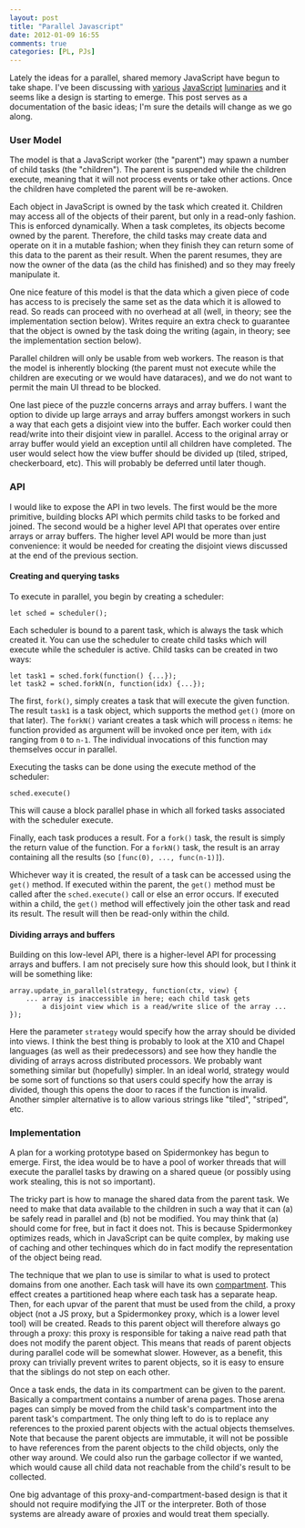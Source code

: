 ```yaml
---
layout: post
title: "Parallel Javascript"
date: 2012-01-09 16:55
comments: true
categories: [PL, PJs]
---
```


Lately the ideas for a parallel, shared memory JavaScript have begun
to take shape.  I've been discussing with [various][dherman]
[Java][luke][Script][alon] [luminaries][fzzzy] and it seems like a
design is starting to emerge.  This post serves as a documentation of
the basic ideas; I'm sure the details will change as we go along.

### User Model

The model is that a JavaScript worker (the "parent") may spawn a
number of child tasks (the "children").  The parent is suspended while
the children execute, meaning that it will not process events or take
other actions.  Once the children have completed the parent will be
re-awoken.

Each object in JavaScript is owned by the task which created it.
Children may access all of the objects of their parent, but only in a
read-only fashion.  This is enforced dynamically.  When a task
completes, its objects become owned by the parent.  Therefore, the
child tasks may create data and operate on it in a mutable fashion;
when they finish they can return some of this data to the parent as
their result.  When the parent resumes, they are now the owner of the
data (as the child has finished) and so they may freely manipulate it.

One nice feature of this model is that the data which a given piece of
code has access to is precisely the same set as the data which it is
allowed to read.  So reads can proceed with no overhead at all (well,
in theory; see the implementation section below).  Writes require an
extra check to guarantee that the object is owned by the task doing
the writing (again, in theory; see the implementation section below).

Parallel children will only be usable from web workers.  The reason is
that the model is inherently blocking (the parent must not execute
while the children are executing or we would have dataraces), and we
do not want to permit the main UI thread to be blocked.

One last piece of the puzzle concerns arrays and array buffers.  I
want the option to divide up large arrays and array buffers amongst
workers in such a way that each gets a disjoint view into the buffer.
Each worker could then read/write into their disjoint view in
parallel.  Access to the original array or array buffer would yield an
exception until all children have completed.  The user would select
how the view buffer should be divided up (tiled, striped,
checkerboard, etc).  This will probably be deferred until later though.

### API

I would like to expose the API in two levels.  The first would be the
more primitive, building blocks API which permits child tasks to be
forked and joined.  The second would be a higher level API that
operates over entire arrays or array buffers.  The higher level API
would be more than just convenience: it would be needed for creating
the disjoint views discussed at the end of the previous section.

#### Creating and querying tasks

To execute in parallel, you begin by creating a scheduler:

    let sched = scheduler();

Each scheduler is bound to a parent task, which is always
the task which created it.  You can use the scheduler to create
child tasks which will execute while the scheduler is active.
Child tasks can be created in two ways:

    let task1 = sched.fork(function() {...});
    let task2 = sched.forkN(n, function(idx) {...});

The first, `fork()`, simply creates a task that will execute the given
function.  The result `task1` is a task object, which supports the
method `get()` (more on that later).  The `forkN()` variant creates a
task which will process `n` items: he function provided as argument
will be invoked once per item, with `idx` ranging from `0` to `n-1`.
The individual invocations of this function may themselves occur in
parallel.  

Executing the tasks can be done using the execute method of the scheduler:

    sched.execute()

This will cause a block parallel phase in which all forked tasks associated
with the scheduler execute.

Finally, each task produces a result.  For a `fork()` task, the result
is simply the return value of the function.  For a `forkN()` task, the
result is an array containing all the results (so
`[func(0), ..., func(n-1)]`).  

Whichever way it is created, the result of a task can be accessed using
the `get()` method.  If executed within the parent, the `get()` method
must be called after the `sched.execute()` call or else an error occurs.
If executed within a child, the `get()` method will effectively join the
other task and read its result.  The result will then be read-only within
the child.

#### Dividing arrays and buffers

Building on this low-level API, there is a higher-level API for processing
arrays and buffers.  I am not precisely sure how this should look, but I
think it will be something like:

    array.update_in_parallel(strategy, function(ctx, view) {
        ... array is inaccessible in here; each child task gets
            a disjoint view which is a read/write slice of the array ...
    });
    
Here the parameter `strategy` would specify how the array should be
divided into views.  I think the best thing is probably to look at the
X10 and Chapel languages (as well as their predecessors) and see how
they handle the dividing of arrays across distributed processors.  We
probably want something similar but (hopefully) simpler.  In an ideal
world, strategy would be some sort of functions so that users could
specify how the array is divided, though this opens the door to races
if the function is invalid.  Another simpler alternative is to allow
various strings like "tiled", "striped", etc.

### Implementation

A plan for a working prototype based on Spidermonkey has begun to
emerge.  First, the idea would be to have a pool of worker threads
that will execute the parallel tasks by drawing on a shared queue (or
possibly using work stealing, this is not so important).

The tricky part is how to manage the shared data from the parent task.
We need to make that data available to the children in such a way that
it can (a) be safely read in parallel and (b) not be modified.  You
may think that (a) should come for free, but in fact it does not.
This is because Spidermonkey optimizes reads, which in JavaScript can
be quite complex, by making use of caching and other techinques which
do in fact modify the representation of the object being read.  

The technique that we plan to use is similar to what is used to
protect domains from one another.  Each task will have its own
[compartment][compartments].  This effect creates a partitioned heap
where each task has a separate heap.  Then, for each upvar of the
parent that must be used from the child, a proxy object (not a JS
proxy, but a Spidermonkey proxy, which is a lower level tool) will be
created.  Reads to this parent object will therefore always go through
a proxy: this proxy is responsible for taking a naive read path that
does not modify the parent object.  This means that reads of parent
objects during parallel code will be somewhat slower.  However, as a
benefit, this proxy can trivially prevent writes to parent objects, so
it is easy to ensure that the siblings do not step on each other.

Once a task ends, the data in its compartment can be given to the
parent.  Basically a compartment contains a number of arena pages.
Those arena pages can simply be moved from the child task's
compartment into the parent task's compartment.  The only thing left
to do is to replace any references to the proxied parent objects with
the actual objects themselves.  Note that because the parent objects
are immutable, it will not be possible to have references from the
parent objects to the child objects, only the other way around.  We
could also run the garbage collector if we wanted, which would cause
all child data not reachable from the child's result to be collected.

One big advantage of this proxy-and-compartment-based design is that
it should not require modifying the JIT or the interpreter.  Both of
those systems are already aware of proxies and would treat them specially.

[compartments]: http://andreasgal.com/2010/10/13/compartments/
[dherman]: http://calculist.org/
[fzzzy]: http://donovanpreston.blogspot.com/
[alon]: http://mozakai.blogspot.com/
[luke]: http://blog.mozilla.com/luke/
